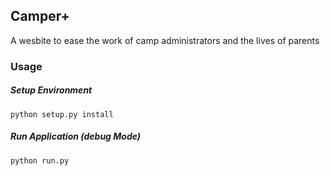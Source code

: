 ## Camper+

A wesbite to ease the work of camp administrators and the lives of parents

### Usage

##### Setup Environment
    python setup.py install

##### Run Application (debug Mode)
    python run.py
